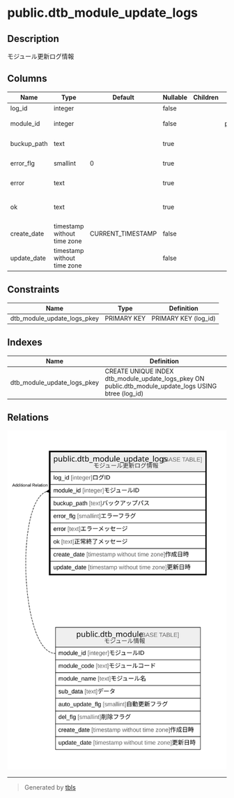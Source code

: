 # public.dtb_module_update_logs

## Description

モジュール更新ログ情報

## Columns

| Name | Type | Default | Nullable | Children | Parents | Comment |
| ---- | ---- | ------- | -------- | -------- | ------- | ------- |
| log_id | integer |  | false |  |  | ログID |
| module_id | integer |  | false |  | [public.dtb_module](public.dtb_module.md) | モジュールID |
| buckup_path | text |  | true |  |  | バックアップパス |
| error_flg | smallint | 0 | true |  |  | エラーフラグ |
| error | text |  | true |  |  | エラーメッセージ |
| ok | text |  | true |  |  | 正常終了メッセージ |
| create_date | timestamp without time zone | CURRENT_TIMESTAMP | false |  |  | 作成日時 |
| update_date | timestamp without time zone |  | false |  |  | 更新日時 |

## Constraints

| Name | Type | Definition |
| ---- | ---- | ---------- |
| dtb_module_update_logs_pkey | PRIMARY KEY | PRIMARY KEY (log_id) |

## Indexes

| Name | Definition |
| ---- | ---------- |
| dtb_module_update_logs_pkey | CREATE UNIQUE INDEX dtb_module_update_logs_pkey ON public.dtb_module_update_logs USING btree (log_id) |

## Relations

![er](public.dtb_module_update_logs.svg)

---

> Generated by [tbls](https://github.com/k1LoW/tbls)
